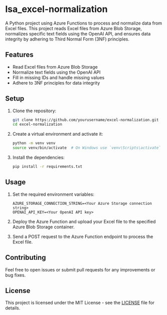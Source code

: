 # lsa_excel-normalization
A Python project using Azure Functions to process and normalize data from Excel files. This project reads Excel files from Azure Blob Storage, normalizes specific text fields using the OpenAI API, and ensures data integrity by adhering to Third Normal Form (3NF) principles.

## Features

- Read Excel files from Azure Blob Storage
- Normalize text fields using the OpenAI API
- Fill in missing IDs and handle missing values
- Adhere to 3NF principles for data integrity

## Setup

1. Clone the repository:
    ```bash
    git clone https://github.com/yourusername/excel-normalization.git
    cd excel-normalization
    ```

2. Create a virtual environment and activate it:
    ```bash
    python -m venv venv
    source venv/bin/activate  # On Windows use `venv\Scripts\activate`
    ```

3. Install the dependencies:
    ```bash
    pip install -r requirements.txt
    ```

## Usage

1. Set the required environment variables:
    ```plaintext
    AZURE_STORAGE_CONNECTION_STRING=<Your Azure Storage connection string>
    OPENAI_API_KEY=<Your OpenAI API key>
    ```

2. Deploy the Azure Function and upload your Excel file to the specified Azure Blob Storage container.

3. Send a POST request to the Azure Function endpoint to process the Excel file.

## Contributing

Feel free to open issues or submit pull requests for any improvements or bug fixes.

## License

This project is licensed under the MIT License - see the [LICENSE](LICENSE) file for details.
